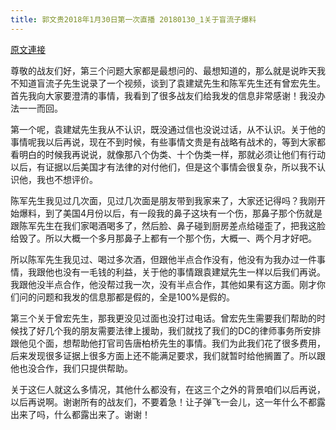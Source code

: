 ```yaml
---
title: 郭文贵2018年1月30日第一次直播 20180130_1关于盲流子爆料
---
```


[原文連接](https://gnews.org/ThreadView/53484204)

尊敬的战友们好，第三个问题大家都是最想问的、最想知道的，那么就是说昨天我不知道盲流子先生说录了一个视频，谈到了袁建斌先生和陈军先生还有曾宏先生。首先我向大家要澄清的事情，我看到了很多战友们给我发的信息非常感谢！我没办法一一而回。


第一个呢，袁建斌先生我从不认识，既没通过信也没说过话，从不认识。关于他的事情呢我以后再说，现在不到时候，有些事情文贵是有战略有战术的，等到大家都看明白的时候我再说说，就像那八个伪类、十个伪类一样，那就必须让他们有行动以后，有证据以后美国才有法律的对付他们，但是这个事情会很复杂，所以我不认识他，我也不想评价。


陈军先生我见过几次面，见过几次面是朋友带到我家来了，大家还记得吗？我刚开始爆料，到了美国4月份以后，有一段我的鼻子这块有一个伤，那鼻子那个伤就是跟陈军先生在我们家喝酒喝多了，然后脸、鼻子碰到厨房差点给碰歪了，把我这脸给毁了。所以大概一个多月那鼻子上都有一个那个伤，大概一、两个月才好吧。


所以陈军先生我见过、喝过多次酒，但跟他半点合作没有，他没有为我办过一件事情，我跟他也没有一毛钱的利益，关于他的事情跟袁建斌先生一样以后我们再说。我跟他没半点合作，他没帮过我一次，没有半点合作，其他如果有这方面。刚才你们问的问题和我发的信息那都是假的，全是100%是假的。


第三个关于曾宏先生，那我更没见过面也没打过电话。曾宏先生需要我们帮助的时候找了好几个我的朋友需要法律上援助，我们就找了我们的DC的律师事务所安排跟他见个面，想帮助他打官司告唐柏桥先生的事情。我们为此我们花了很多费用，后来发现很多证据上很多方面上还不能满足要求，我们就暂时给他搁置了。所以跟他也没合作，我们只提供帮助。


关于这仨人就这么多情况，其他什么都没有，在这三个之外的背景咱们以后再说，以后再说啊。谢谢所有的战友们，不要着急！让子弹飞一会儿，这一年什么不都露出来了吗，什么都露出来了。谢谢！
